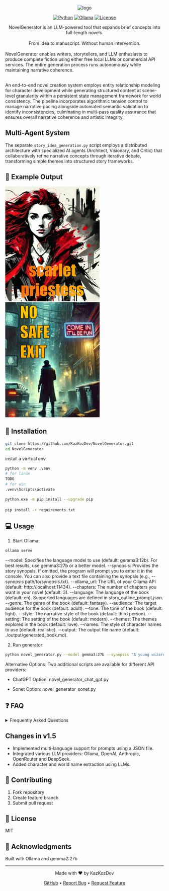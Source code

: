 <div align="center">

![logo](https://github.com/user-attachments/assets/c3f3a380-7958-4186-94c1-7e1472ef22b1)

[![Python](https://img.shields.io/badge/Python-3.8+-blue.svg)](https://www.python.org/downloads/)
[![Ollama](https://img.shields.io/badge/LLM-Ollama-orange.svg)](https://ollama.ai)
[![License](https://img.shields.io/badge/license-MIT-green.svg)](https://github.com/KazKozDev/NovelGenerator/blob/master/LICENSE)

</div>
<div align="center">
NovelGenerator is an LLM-powered tool that expands brief concepts into full-length novels. <br><br>
From idea to manuscript. Without human intervention.

</div>
<br>
NovelGenerator enables writers, storytellers, and LLM enthusiasts to produce complete fiction using either free local LLMs or commercial API services. The entire generation process runs autonomously while maintaining narrative coherence.<br><br>

An end-to-end novel creation system employs entity relationship modeling for character development while generating structured content at scene-level granularity within a persistent state management framework for world consistency. The pipeline incorporates algorithmic tension control to manage narrative pacing alongside automated semantic validation to identify inconsistencies, culminating in multi-pass quality assurance that ensures overall narrative coherence and artistic integrity.

## Multi-Agent System
The separate `story_idea_generation.py` script employs a distributed architecture with specialized AI agents (Architect, Visionary, and Critic) that collaboratively refine narrative concepts through iterative debate, transforming simple themes into structured story frameworks.

## 📝 Example Output

<a href="scarlet-priestess.txt" download>
  <img src="scarlet-priestess.jpg" alt="Scarlet Priestess" width="300"/>
</a>


<a href="no-safe-exit.txt" download>
  <img src="no-safe-exit.jpg" alt="Scarlet Priestess" width="300"/>
</a>

## 🚀 Installation

```bash
git clone https://github.com/KazKozDev/NovelGenerator.git
cd NovelGenerator
```

install a virrtual env
```bash
python -m venv .venv
# for linux
TODO
# for win
.venv\Scripts\activate
```


```bash
python.exe -m pip install --upgrade pip

pip install -r requirements.txt
```

## 💻 Usage

1. Start Ollama:
```bash
ollama serve
```

--model: Specifies the language model to use (default: gemma3:12b). For best results, use gemma3:27b or a better model.
--synopsis: Provides the story synopsis. If omitted, the program will prompt you to enter it in the console. You can also provide a text file containing the synopsis (e.g., --synopsis path/to/synopsis.txt).
--ollama_url: The URL of your Ollama API (default: http://localhost:11434).
--chapters: The number of chapters you want in your novel (default: 3).
--language: The language of the book (default: en). Supported languages are defined in story_outline_prompt.json.
--genre: The genre of the book (default: fantasy).
--audience: The target audience for the book (default: adult).
--tone: The tone of the book (default: light).
--style: The narrative style of the book (default: third person).
--setting: The setting of the book (default: modern).
--themes: The themes explored in the book (default: love).
--names: The style of character names to use (default: realistic).
--output: The output file name (default: ./output/generated_book.md).


2. Run generator:
```bash
python novel_generator.py --model gemma3:27b --synopsis "A young wizard must stop an ancient evil from destroying the kingdom." --ollama_url http://localhost:11434 --chapters 5 --language en --genre fantasy --audience adult --tone light --style third person --setting modern --themes love --names realistic --output my_novel.md
```
Alternative Options:
Two additional scripts are available for different API providers:

- ChatGPT Option: novel_generator_chat_gpt.py

- Sonet Option: novel_generator_sonet.py


## ❓ FAQ

<details>
<summary>Frequently Asked Questions</summary>

- Q: How long does it take to generate a book?
  A: Generation time varies depending on chapter length, complexity, and system resources.

- Q: Can I use the generated content commercially?
  A: Yes, but I recommend thorough review and editing before commercial use.

- Q: What makes NovelGenerator different from other text generators?
  A: The tool focuses on complete novel generation with coherent plot structures, character development, and professional-grade writing quality.

- Q: Any technical challenge?
  A: The main technical challenge, requiring multiple code revisions, was ensuring narrative consistency - both between scenes within chapters and between chapters throughout the manuscript, while maintaining an engaging plot. The system aims to generate chapters with lengths comparable to published books.
</details>

## Changes in v1.5

*   Implemented multi-language support for prompts using a JSON file.
*   Integrated various LLM providers: Ollama, OpenAI, Anthropic, OpenRouter and DeepSeek.
*   Added character and world name extraction using LLMs.

## 🤝 Contributing

1. Fork repository
2. Create feature branch
3. Submit pull request

## 📄 License

MIT

## 🙏 Acknowledgments

Built with Ollama and gemma2:27b

---
<div align="center">
Made with ❤️ by KazKozDev

[GitHub](https://github.com/KazKozDev) • [Report Bug](https://github.com/KazKozDev/NovelGenerator/issues) • [Request Feature](https://github.com/KazKozDev/NovelGenerator/issues)
</div>
